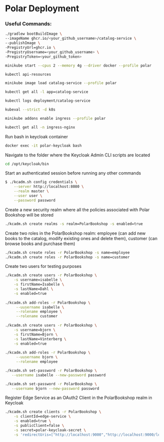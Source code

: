 # Polar Deployment

### Useful Commands:

```bash
./gradlew bootBuildImage \
--imageName ghcr.io/<your_github_username>/catalog-service \
--publishImage \
-PregistryUrl=ghcr.io \
-PregistryUsername=<your_github_username> \
-PregistryToken=<your_github_token>
```

```bash  
minikube start --cpus 2 --memory 4g --driver docker --profile polar
```

```bash
kubectl api-resources
```

```bash
minikube image load catalog-service --profile polar
```

```bash
kubectl get all -l app=catalog-service
```

```bash
kubectl logs deployment/catalog-service
```

```bash
kubeval --strict -d k8s 
```

```bash
minikube addons enable ingress --profile polar
```

```bash
kubectl get all -n ingress-nginx
```

Run bash in keycloak container
```bash
docker exec -it polar-keycloak bash
```

Navigate to the folder where the Keycloak Admin CLI scripts are located
```bash
cd /opt/keycloak/bin
```

Start an authenticated session before running any other commands
```bash
$ ./kcadm.sh config credentials \
    --server http://localhost:8080 \
    --realm master \
    --user user \
    --password password
```

Create a new security realm where all the policies associated with Polar Bookshop will be stored

```bash
./kcadm.sh create realms -s realm=PolarBookshop -s enabled=true
```

Create two roles in the PolarBookshop realm: employee (can add new books to the catalog, 
modify existing ones and delete them), customer (can browse books and purchase them)

```bash
./kcadm.sh create roles -r PolarBookshop -s name=employee
./kcadm.sh create roles -r PolarBookshop -s name=customer
```

Create two users for testing purposes

```bash
./kcadm.sh create users -r PolarBookshop \
    -s username=isabelle \
    -s firstName=Isabelle \
    -s lastName=Dahl \
    -s enabled=true
    
./kcadm.sh add-roles -r PolarBookshop \
     --uusername isabelle \
     --rolename employee \
     --rolename customer
     
./kcadm.sh create users -r PolarBookshop \
    -s username=bjorn \
    -s firstName=Bjorn \
    -s lastName=Vinterberg \
    -s enabled=true
    
./kcadm.sh add-roles -r PolarBookshop \
     --uusername bjorn \
     --rolename employee 

./kcadm.sh set-password -r PolarBookshop \
   --username isabelle --new-password password

./kcadm.sh set-password -r PolarBookshop \
   --username bjorn --new-password password
```

Register Edge Service as an OAuth2 Client in the PolarBookshop realm in Keycloak
```bash
./kcadm.sh create clients -r PolarBookshop \
    -s clientId=edge-service \
    -s enabled=true \
    -s publicClient=false \
    -s secret=polar-keycloak-secret \
    -s 'redirectUris=["http://localhost:9000","http://localhost:9000/login/oauth2/code/*"]'
```